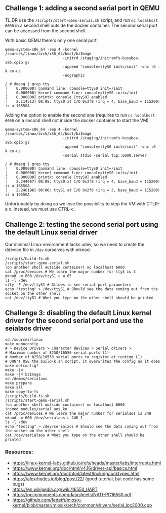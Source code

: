 
## Challenge 1: adding a second serial port in QEMU

TL;DR use the `/scripts/start-qemu-serial.sh` script, and run `nc localhost 6000` in a second shell outside the docker container. The second serial port can be accessed from the second shell.

With basic QEMU there's only one serial port

```
qemu-system-x86_64 -smp 4 -kernel /sources/linux/arch/x86_64/boot/bzImage
                          -initrd /staging/initramfs-busybox-x86.cpio.gz
                          -append "console=ttyS0 init=/init" -vnc :0 -k en-us
                          -nographic

/ # dmesg | grep tty
[    0.000000] Command line: console=ttyS0 init=/init
[    0.000000] Kernel command line: console=ttyS0 init=/init
[    0.000000] printk: console [ttyS0] enabled
[    2.114513] 00:05: ttyS0 at I/O 0x3f8 (irq = 4, base_baud = 115200) is a 16550A
```

Adding the option to enable the second one (requires to run `nc localhost 6000` on a second shell not inside the docker container to start the VM)

```
qemu-system-x86_64 -smp 4 -kernel /sources/linux/arch/x86_64/boot/bzImage
                          -initrd /staging/initramfs-busybox-x86.cpio.gz
                          -append "console=ttyS0 init=/init" -vnc :0 -k en-us
                          -serial stdio -serial tcp::6000,server

/ # dmesg | grep tty
[    0.000000] Command line: console=ttyS0 init=/init
[    0.000000] Kernel command line: console=ttyS0 init=/init
[    0.000000] printk: console [ttyS0] enabled
[    2.244087] 00:05: ttyS0 at I/O 0x3f8 (irq = 4, base_baud = 115200) is a 16550A
[    2.246196] 00:06: ttyS1 at I/O 0x2f8 (irq = 3, base_baud = 115200) is a 16550A
```

Unfortunately by doing so we lose the possibility to stop the VM with CTLR-a x. Instead, we must use CTRL-c.

## Challenge 2: testing the second serial port using the default Linux serial driver

Our minimal Linux environment lacks udev, so we need to create the ddevice file in `/dev` ourselves with mknod.

```
/scripts/build-fs.sh
/scripts/start-qemu-serial.sh
(on another shell outside container) nc localhost 6000
cat /proc/devices # We learn the major number for ttyS is 4
mknod -m 600 /dev/ttyS1 c 4 65
ls -l /dev
stty -F /dev/ttyS1 # Allows to see serial port parameters
echo "testing" > /dev/ttyS1 # Should see the data coming out from the socket on the other shell
cat /dev/ttyS1 # Whet you type on the other shell should be printed
```

## Challenge 3: disabling the default Linux kernel driver for the second serial port and use the seialaos driver

```
cd /sources/linux
make menuconfig
# > Device Drivers > Character devices > Serial drivers >
# Maximum number of 8250/16550 serial ports (1)
# Number of 8250/16550 serial ports to register at runtime (1)
# DON'T USE the build-k.sh script, it overwrites the config as it does make defconfig!
make -j4
make -j4 bzImage
cd /demos/serialaos
make prepare
make all
make copy-to-fs
/scripts/build-fs.sh
/scripts/start-qemu-serial.sh
(on another shell outside container) nc localhost 6000
insmod modules/serial_aos.ko
cat /proc/devices # We learn the major number for serialaos is 248
mknod -m 600 /dev/serialaos c 248 1
ls -l /dev
echo "testing" > /dev/serialaos # Should see the data coming out from the socket on the other shell
cat /dev/serialaos # Whet you type on the other shell should be printed

```

### Resources:
- https://linux-kernel-labs.github.io/refs/heads/master/labs/interrupts.html
- https://www.kernel.org/doc/html/v4.16/driver-api/basics.html
- https://www.kernel.org/doc/html/latest/locking/locktypes.html
- https://alexrhodes.io/blog/post/22/ (good tutorial, but code has some bugs)
- https://en.wikipedia.org/wiki/16550_UART
- https://pccomponents.com/datasheets/NATI-PC16550.pdf
- https://github.com/fedetft/miosix-kernel/blob/master/miosix/arch/common/drivers/serial_lpc2000.cpp
